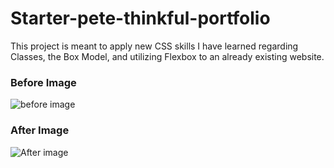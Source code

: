 # Starter-pete-thinkful-portfolio
This project is meant to apply new CSS skills I have learned regarding Classes, the Box Model, and utilizing Flexbox to an already existing website. 

### Before Image 
![before image](https://user-images.githubusercontent.com/72722510/222615931-f164f708-6874-4073-98ca-99c42c61cee4.png)

### After Image
![After image](https://user-images.githubusercontent.com/72722510/222616062-06a45939-de5d-4dfc-8588-08cd300b310f.png)
